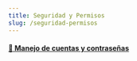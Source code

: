 ```yaml
---
title: Seguridad y Permisos
slug: /seguridad-permisos
---
```


<div className="feature-grid">
  <a href="seguridad-permisos/manejo-cuentas">
  <div className="feature-card">
    <h4>📄 Manejo de cuentas y contraseñas</h4>
  </div>
  </a>
</div>
